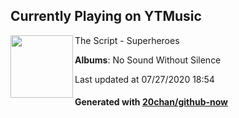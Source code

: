 ## Currently Playing on YTMusic

[<img align="left" width="100" src="https://lh3.googleusercontent.com/TrOc6ZlrJs6_nVI0Hys35bQX-dewXE2xhY1Qe8cjakVzSEiv9Jfne1V8H-5vV5lQBIxWuGz6jVFfqTdH">](https://music.youtube.com/channel/UCFGwp4FHyvU1pJv9w6Jcx8w)

The Script - Superheroes

**Albums**: No Sound Without Silence

Last updated at 07/27/2020 18:54

#### Generated with [20chan/github-now](https://github.com/20chan/github-now)


<!--
**20chan/20chan** is a ✨ _special_ ✨ repository because its `README.md` (this file) appears on your GitHub profile.

Here are some ideas to get you started:

- 🔭 I’m currently working on ...
- 🌱 I’m currently learning ...
- 👯 I’m looking to collaborate on ...
- 🤔 I’m looking for help with ...
- 💬 Ask me about ...
- 📫 How to reach me: ...
- 😄 Pronouns: ...
- ⚡ Fun fact: ...
-->
